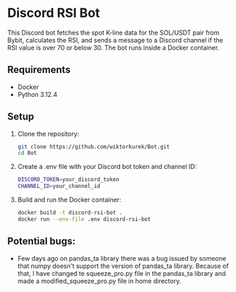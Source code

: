 # Discord RSI Bot

This Discord bot fetches the spot K-line data for the SOL/USDT pair from Bybit, calculates the RSI, and sends a message to a Discord channel if the RSI value is over 70 or below 30. The bot runs inside a Docker container.

## Requirements

- Docker
- Python 3.12.4

## Setup

1. Clone the repository:
   ```sh
   git clone https://github.com/wiktorkurek/Bot.git
   cd Bot

2. Create a .env file with your Discord bot token and channel ID:
   ```sh 
   DISCORD_TOKEN=your_discord_token
   CHANNEL_ID=your_channel_id

3. Build and run the Docker container:
   ```sh
   docker build -t discord-rsi-bot .
   docker run --env-file .env discord-rsi-bot
   
## Potential bugs:
- Few days ago on pandas_ta library there was a bug issued by someone that numpy doesn't support the version of pandas_ta library.
Because of that, I have changed te squeeze_pro.py file in the pandas_ta library and made a modified_squeeze_pro.py file in home directory.